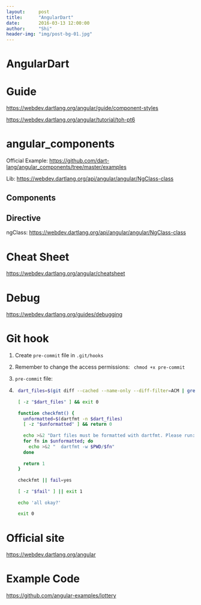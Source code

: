 ```yaml
---
layout:     post
title:      "AngularDart"
date:       2016-03-13 12:00:00
author:     "Shi"
header-img: "img/post-bg-01.jpg"
---
```

# AngularDart

# Guide

https://webdev.dartlang.org/angular/guide/component-styles

https://webdev.dartlang.org/angular/tutorial/toh-pt6



# **angular_components**

Official Example: https://github.com/dart-lang/angular_components/tree/master/examples

Lib: https://webdev.dartlang.org/api/angular/angular/NgClass-class



## Components

## Directive

ngClass: https://webdev.dartlang.org/api/angular/angular/NgClass-class



# Cheat Sheet

https://webdev.dartlang.org/angular/cheatsheet



# Debug

https://webdev.dartlang.org/guides/debugging



# Git hook

1. Create `pre-commit` file in `.git/hooks`

2. Remember to change the access permissions: ` chmod +x pre-commit`

3.  `pre-commit` file:

4. ```bash
    dart_files=$(git diff --cached --name-only --diff-filter=ACM | grep '.dart$')
    
    [ -z "$dart_files" ] && exit 0
    
    function checkfmt() {
      unformatted=$(dartfmt -n $dart_files)
      [ -z "$unformatted" ] && return 0
    
      echo >&2 "Dart files must be formatted with dartfmt. Please run:"
      for fn in $unformatted; do
        echo >&2 "  dartfmt -w $PWD/$fn"
      done
    
      return 1
    }
    
    checkfmt || fail=yes
    
    [ -z "$fail" ] || exit 1
    
    echo 'all okay?'
    
    exit 0
    ```

# Official site

https://webdev.dartlang.org/angular

# Example Code

https://github.com/angular-examples/lottery